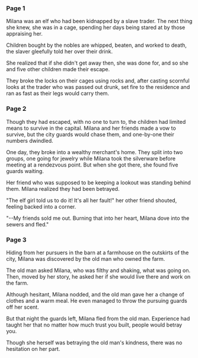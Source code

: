 ### Page 1

Milana was an elf who had been kidnapped by a slave trader. The next thing she knew, she was in a cage, spending her days being stared at by those appraising her.

Children bought by the nobles are whipped, beaten, and worked to death, the slaver gleefully told her over their drink.

She realized that if she didn't get away then, she was done for, and so she and five other children made their escape.

They broke the locks on their cages using rocks and, after casting scornful looks at the trader who was passed out drunk, set fire to the residence and ran as fast as their legs would carry them.

### Page 2

Though they had escaped, with no one to turn to, the children had limited means to survive in the capital. Milana and her friends made a vow to survive, but the city guards would chase them, and one-by-one their numbers dwindled.

One day, they broke into a wealthy merchant's home. They split into two groups, one going for jewelry while Milana took the silverware before meeting at a rendezvous point. But when she got there, she found five guards waiting.

Her friend who was supposed to be keeping a lookout was standing behind them. Milana realized they had been betrayed.

"The elf girl told us to do it! It's all her fault!" her other friend shouted, feeling backed into a corner.

"--My friends sold me out.
Burning that into her heart, Milana dove into the sewers and fled."

### Page 3

Hiding from her pursuers in the barn at a farmhouse on the outskirts of the city, Milana was discovered by the old man who owned the farm.

The old man asked Milana, who was filthy and shaking, what was going on. Then, moved by her story, he asked her if she would live there and work on the farm.

Although hesitant, Milana nodded, and the old man gave her a change of clothes and a warm meal. He even managed to throw the pursuing guards off her scent.

But that night the guards left, Milana fled from the old man. Experience had taught her that no matter how much trust you built, people would betray you.

Though she herself was betraying the old man's kindness, there was no hesitation on her part.